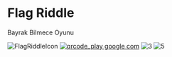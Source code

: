 # Flag Riddle

Bayrak Bilmece Oyunu

![FlagRiddleIcon](https://user-images.githubusercontent.com/95185241/221915711-19b1b5c8-aabc-4802-a8f6-b9755ae214c4.png)
<a href ="https://play.google.com/store/apps/details?id=com.mobdevs.flagriddle" target="_blank">
  ![qrcode_play google com](https://user-images.githubusercontent.com/95185241/221916008-bf1e0852-36b1-448d-8851-8ba1196e0c90.png)</a>
![3](https://user-images.githubusercontent.com/95185241/221915647-30d88a9b-a07e-4003-b01c-05a1587d4b59.png)
![5](https://user-images.githubusercontent.com/95185241/221915577-b9e4cea5-1030-4972-b625-c23c76325e11.png)



